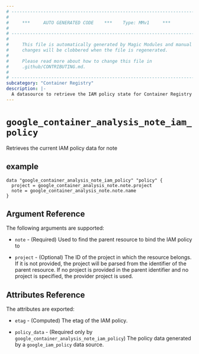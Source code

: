 ```yaml
---
# ----------------------------------------------------------------------------
#
#     ***     AUTO GENERATED CODE    ***    Type: MMv1     ***
#
# ----------------------------------------------------------------------------
#
#     This file is automatically generated by Magic Modules and manual
#     changes will be clobbered when the file is regenerated.
#
#     Please read more about how to change this file in
#     .github/CONTRIBUTING.md.
#
# ----------------------------------------------------------------------------
subcategory: "Container Registry"
description: |-
  A datasource to retrieve the IAM policy state for Container Registry Note
---
```



# `google_container_analysis_note_iam_policy`
Retrieves the current IAM policy data for note



## example

```hcl
data "google_container_analysis_note_iam_policy" "policy" {
  project = google_container_analysis_note.note.project
  note = google_container_analysis_note.note.name
}
```

## Argument Reference

The following arguments are supported:

* `note` - (Required) Used to find the parent resource to bind the IAM policy to

* `project` - (Optional) The ID of the project in which the resource belongs.
    If it is not provided, the project will be parsed from the identifier of the parent resource. If no project is provided in the parent identifier and no project is specified, the provider project is used.

## Attributes Reference

The attributes are exported:

* `etag` - (Computed) The etag of the IAM policy.

* `policy_data` - (Required only by `google_container_analysis_note_iam_policy`) The policy data generated by
  a `google_iam_policy` data source.
